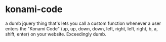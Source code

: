 konami-code
===========

a dumb jquery thing that's lets you call a custom function whenever a user enters the "Konami Code" (up, up, down, down, left, right, left, right, b, a, shift, enter) on your website. Exceedingly dumb.
